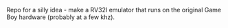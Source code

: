 Repo for a silly idea - make a RV32I emulator that runs on the original Game Boy hardware (probably at a few khz).

